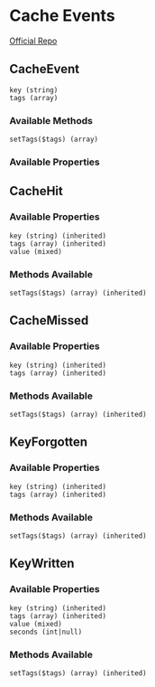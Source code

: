 # Cache Events
[Official Repo](https://github.com/laravel/framework/tree/7.x/src/Illuminate/Cache/Events)

## CacheEvent

    key (string)
    tags (array)

### Available Methods

    setTags($tags) (array)

### Available Properties

## CacheHit

### Available Properties

    key (string) (inherited)
    tags (array) (inherited)
    value (mixed)

### Methods Available

    setTags($tags) (array) (inherited)

## CacheMissed

### Available Properties

    key (string) (inherited)
    tags (array) (inherited)

### Methods Available

    setTags($tags) (array) (inherited)

## KeyForgotten

### Available Properties

    key (string) (inherited)
    tags (array) (inherited)

### Methods Available

    setTags($tags) (array) (inherited)

## KeyWritten

### Available Properties

    key (string) (inherited)
    tags (array) (inherited)
    value (mixed)
    seconds (int|null)

### Methods Available

    setTags($tags) (array) (inherited)
